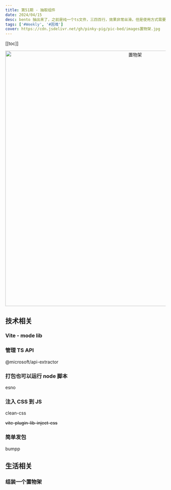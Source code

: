 ```yaml
---
title: 第51期 - 抽取组件
date: 2024/04/15
desc: bento 抽出来了，之前是纯一个ts文件，三四百行，效果非常丝滑。但是使用方式需要注意一下，现在抽出来 Vue 组件，使用起来更简单了，可拓展性也更强了，随之而来的也是Bug增多了🤣
tags: ['#Weekly', '#困难']
cover: https://cdn.jsdelivr.net/gh/pinky-pig/pic-bed/images置物架.jpg
---
```


[[toc]]

<p align="center">
  <img alt="置物架" src="https://cdn.jsdelivr.net/gh/pinky-pig/pic-bed/images置物架.jpg" width=800 />
</p>

## 技术相关

### Vite - mode lib

### 管理 TS API

@microsoft/api-extractor

### 打包也可以运行 node 脚本

esno

### 注入 CSS 到 JS

clean-css

~~vite-plugin-lib-inject-css~~

### 简单发包

bumpp

## 生活相关

### 组装一个置物架
